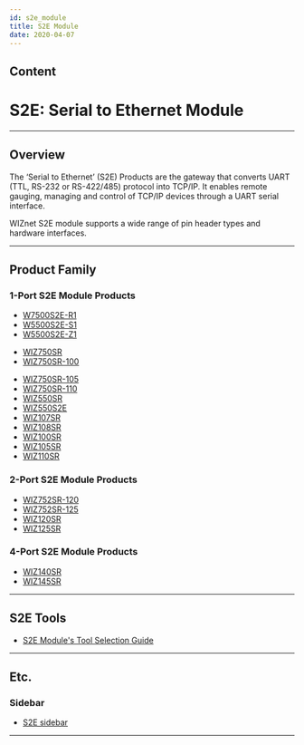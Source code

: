 ```yaml
---
id: s2e_module
title: S2E Module
date: 2020-04-07
---
```


## Content

# S2E: Serial to Ethernet Module

-----

## Overview

The ‘Serial to Ethernet’ (S2E) Products are the gateway that converts
UART (TTL, RS-232 or RS-422/485) protocol into TCP/IP. It enables remote
gauging, managing and control of TCP/IP devices through a UART serial
interface.

WIZnet S2E module supports a wide range of pin header types and hardware
interfaces.

-----

## Product Family

### 1-Port S2E Module Products

  - [W7500S2E-R1](W5500S2E-R1/W5500S2E-R1.md)
  - [W5500S2E-S1](W5500S2E-S1/W5500S2E-S1.md)
  - [W5500S2E-Z1](W5500S2E-Z1/W5500S2E-Z1.md)

<!-- end list -->

  - [WIZ750SR](WIZ750SR/WIZ750SR.md)
  - [WIZ750SR-100](WIZ750SR-1xx-Series/WIZ750SR-100/WIZ750SR-100.md)

<!-- end list -->


* [WIZ750SR-105](WIZ750SR-1xx-Series/WIZ750SR-105/WIZ750SR-105.md)
* [WIZ750SR-110](WIZ750SR-1xx-Series/WIZ750SR-110/WIZ750SR-110.md)
* [WIZ550SR](WIZ550SR/WIZ550SR.md)
* [WIZ550S2E](WIZ550S2E/WIZ550S2E.md)
* [WIZ107SR](http://www.wiznet.io/product-item/wiz107sr/)
* [WIZ108SR](http://www.wiznet.io/product-item/wiz108sr/)
* [WIZ100SR](http://www.wiznet.io/product-item/wiz100sr/)
* [WIZ105SR](http://www.wiznet.io/product-item/wiz105sr/)
* [WIZ110SR](http://www.wiznet.io/product-item/wiz110sr/)


### 2-Port S2E Module Products

  - [WIZ752SR-120](/products/s2e_module/wiz752sr-120/start)
  - [WIZ752SR-125](/products/s2e_module/wiz752sr-125/start)
  - [WIZ120SR](http://www.wiznet.io/product-item/wiz120sr/)
  - [WIZ125SR](http://www.wiznet.io/product-item/wiz125sr/)

### 4-Port S2E Module Products

  - [WIZ140SR](http://www.wiznet.io/product-item/wiz140sr/)
  - [WIZ145SR](http://www.wiznet.io/product-item/wiz145sr/)

-----

## S2E Tools

  - [S2E Module's Tool Selection Guide](/products/configtool/start)

-----

## Etc.

### Sidebar

  - [S2E sidebar](/products/s2e_module/sidebar)

-----

